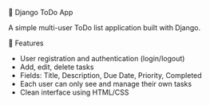 📝 Django ToDo App

A simple multi-user ToDo list application built with Django.

🚀 Features

* User registration and authentication (login/logout)
* Add, edit, delete tasks
* Fields: Title, Description, Due Date, Priority, Completed
* Each user can only see and manage their own tasks
* Clean interface using HTML/CSS



